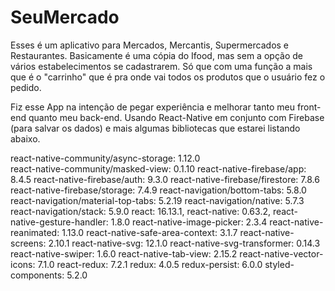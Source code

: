 # SeuMercado

Esses é um aplicativo para Mercados, Mercantis, Supermercados e Restaurantes. 
Basicamente é uma cópia do Ifood, mas sem a opção de vários estabelecimentos se cadastrarem. Só que com uma função 
a mais que é o "carrinho" que é pra onde vai todos os produtos que o usuário fez o pedido.

Fiz esse App na intenção de pegar experiência e melhorar tanto meu front-end quanto meu back-end. Usando 
React-Native em conjunto com Firebase (para salvar os dados) e mais algumas bibliotecas que estarei listando abaixo.

  react-native-community/async-storage: 1.12.0	
  react-native-community/masked-view: 0.1.10
  react-native-firebase/app: 8.4.5
  react-native-firebase/auth: 9.3.0
  react-native-firebase/firestore: 7.8.6
  react-native-firebase/storage: 7.4.9
  react-navigation/bottom-tabs: 5.8.0
  react-navigation/material-top-tabs: 5.2.19
  react-navigation/native: 5.7.3
  react-navigation/stack: 5.9.0
  react: 16.13.1,
  react-native: 0.63.2,
  react-native-gesture-handler: 1.8.0
  react-native-image-picker: 2.3.4
  react-native-reanimated: 1.13.0
  react-native-safe-area-context: 3.1.7
  react-native-screens: 2.10.1
  react-native-svg: 12.1.0
  react-native-svg-transformer: 0.14.3
  react-native-swiper: 1.6.0
  react-native-tab-view: 2.15.2
  react-native-vector-icons: 7.1.0
  react-redux: 7.2.1
  redux: 4.0.5
  redux-persist: 6.0.0
  styled-components: 5.2.0
